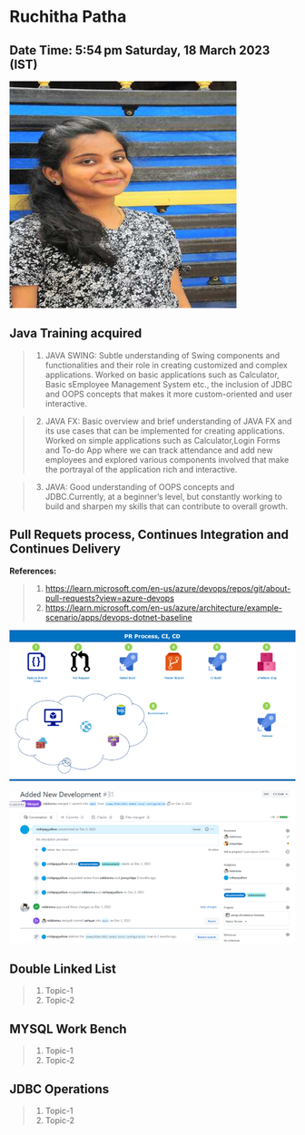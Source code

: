 # Ruchitha Patha

## Date Time:  5:54 pm Saturday, 18 March 2023 (IST)

![Ruchitha Patha|150x150](Documentation/Images/Ruchitha_4_400x400.jpg)

## Java Training acquired

> 1. JAVA SWING: Subtle understanding of Swing components and functionalities and their role in creating customized and complex applications. Worked on basic applications such as Calculator, Basic sEmployee Management System etc., the inclusion of JDBC and OOPS concepts that makes it more custom-oriented and user interactive.
 
> 2. JAVA FX: Basic overview and brief understanding of JAVA FX and its use cases that can be implemented for creating applications. Worked on simple applications such as Calculator,Login Forms and To-do App where we can track attendance and add new employees and explored various components involved that make the portrayal of the application rich and interactive.
 
> 3. JAVA: Good understanding of OOPS concepts and JDBC.Currently, at a beginner’s level, but constantly working to build and sharpen my skills that can contribute to overall growth.

## Pull Requets process, Continues Integration and Continues Delivery

**References:**
> 1. https://learn.microsoft.com/en-us/azure/devops/repos/git/about-pull-requests?view=azure-devops
> 2. https://learn.microsoft.com/en-us/azure/architecture/example-scenario/apps/devops-dotnet-baseline


![Sql Azure|50x50](Documentation/Images/PR-CI-CD2.png)

![Sql Azure|50x50](Documentation/Images/Azure2.png)

## Double Linked List 

> 1. Topic-1
> 2. Topic-2

## MYSQL Work Bench
> 1. Topic-1
> 2. Topic-2

## JDBC Operations

> 1. Topic-1
> 2. Topic-2

